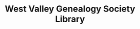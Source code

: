 ---
layout: repo
title: "West Valley Genealogy Society Library"
id: 13028
permalink: repos/13028/
---